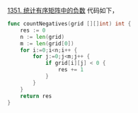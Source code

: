 [1351. 统计有序矩阵中的负数](https://leetcode.cn/problems/count-negative-numbers-in-a-sorted-matrix/description/)
代码如下，
```go
func countNegatives(grid [][]int) int {
    res := 0
    n := len(grid)
    m := len(grid[0])
    for i:=0;i<n;i++ {
        for j:=0;j<m;j++ {
            if grid[i][j] < 0 {
                res += 1
            }
        }
    }
    return res 
}
```